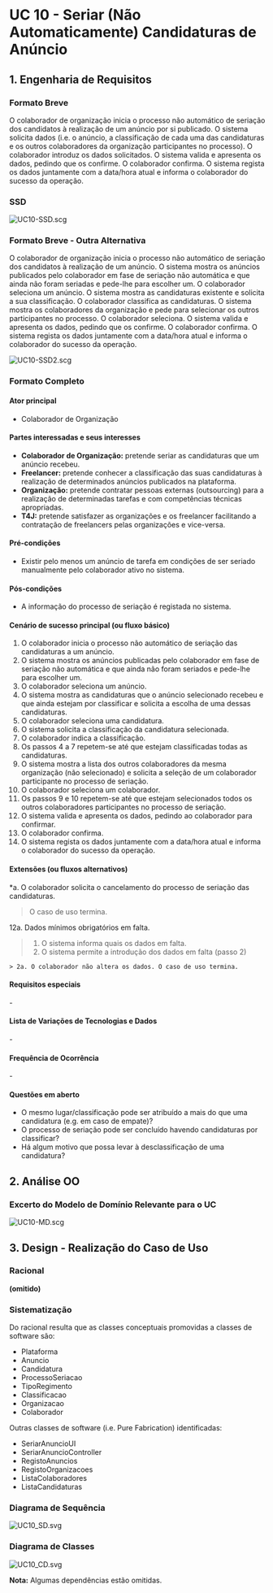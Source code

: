 # UC 10 - Seriar (Não Automaticamente) Candidaturas de Anúncio

## 1. Engenharia de Requisitos

### Formato Breve

O colaborador de organização inicia o processo não automático de seriação dos candidatos à realização de um anúncio por si publicado. O sistema solicita dados (i.e. o anúncio, a classificação de cada uma das candidaturas e os outros colaboradores da organização participantes no processo). O colaborador introduz os dados solicitados. O sistema valida e apresenta os dados, pedindo que os confirme. O colaborador confirma. O sistema regista os dados juntamente com a data/hora atual e informa o colaborador do sucesso da operação.

### SSD
![UC10-SSD.scg](UC10_SSD.svg)

### Formato Breve - Outra Alternativa

O colaborador de organização inicia o processo não automático de seriação dos candidatos à realização de um anúncio. O sistema mostra os anúncios publicados pelo colaborador em fase de seriação não automática e que ainda não foram seriadas e pede-lhe para escolher um. O colaborador seleciona um anúncio. O sistema mostra as candidaturas existente e solicita a sua classificação. O colaborador classifica as candidaturas. O sistema mostra os colaboradores da organização e pede para selecionar os outros participantes no processo. O colaborador seleciona. O sistema valida e apresenta os dados, pedindo que os confirme. O colaborador confirma. O sistema regista os dados juntamente com a data/hora atual e informa o colaborador do sucesso da operação.

![UC10-SSD2.scg](UC10_SSD2.svg)

### Formato Completo

#### Ator principal

* Colaborador de Organização

#### Partes interessadas e seus interesses

* **Colaborador de Organização:** pretende seriar as candidaturas que um anúncio recebeu.
* **Freelancer:** pretende conhecer a classificação das suas candidaturas à realização de determinados anúncios publicados na plataforma.
* **Organização:** pretende contratar pessoas externas (outsourcing) para a realização de determinadas tarefas e com competências técnicas apropriadas.
* **T4J:** pretende satisfazer as organizações e os freelancer facilitando a contratação de freelancers pelas organizações e vice-versa.

#### Pré-condições

* Existir pelo menos um anúncio de tarefa em condições de ser seriado manualmente pelo colaborador ativo no sistema.

#### Pós-condições
* A informação do processo de seriação é registada no sistema.

#### Cenário de sucesso principal (ou fluxo básico)

1. O colaborador inicia o processo não automático de seriação das candidaturas a um anúncio.
2. O sistema mostra os anúncios publicadas pelo colaborador em fase de seriação não automática e que ainda não foram seriados e pede-lhe para escolher um.
3. O colaborador seleciona um anúncio.
4. O sistema mostra as candidaturas que o anúncio selecionado recebeu e que ainda estejam por classificar e solicita a escolha de uma dessas candidaturas.
5. O colaborador seleciona uma candidatura.
6. O sistema solicita a classificação da candidatura selecionada.
7. O colaborador indica a classificação.
8. Os passos 4 a 7 repetem-se até que estejam classificadas todas as candidaturas.
9. O sistema mostra a lista dos outros colaboradores da mesma organização (não selecionado) e solicita a seleção de um colaborador participante no processo de seriação.
10. O colaborador seleciona um colaborador.
11. Os passos 9 e 10 repetem-se até que estejam selecionados todos os outros colaboradores participantes no processo de seriação.
12. O sistema valida e apresenta os dados, pedindo ao colaborador para confirmar.
13. O colaborador confirma.
14. O sistema regista os dados juntamente com a data/hora atual e informa o colaborador do sucesso da operação.


#### Extensões (ou fluxos alternativos)

*a. O colaborador solicita o cancelamento do processo de seriação das candidaturas.
> O caso de uso termina.

12a. Dados mínimos obrigatórios em falta.
>	1. O sistema informa quais os dados em falta.
>	2. O sistema permite a introdução dos dados em falta (passo 2)
>
	> 2a. O colaborador não altera os dados. O caso de uso termina.



#### Requisitos especiais

\-

#### Lista de Variações de Tecnologias e Dados

\-

#### Frequência de Ocorrência

\-

#### Questões em aberto

* O mesmo lugar/classificação pode ser atribuído a mais do que uma candidatura (e.g. em caso de empate)?
* O processo de seriação pode ser concluído havendo candidaturas por classificar?
* Há algum motivo que possa levar à desclassificação de uma candidatura? 

## 2. Análise OO

### Excerto do Modelo de Domínio Relevante para o UC

![UC10-MD.scg](UC10_MD.svg)


## 3. Design - Realização do Caso de Uso

### Racional

**(omitido)**

### Sistematização ##

 Do racional resulta que as classes conceptuais promovidas a classes de software são:

 * Plataforma
 * Anuncio
 * Candidatura
 * ProcessoSeriacao
 * TipoRegimento
 * Classificacao
 * Organizacao
 * Colaborador

Outras classes de software (i.e. Pure Fabrication) identificadas:  

 * SeriarAnuncioUI  
 * SeriarAnuncioController
 * RegistoAnuncios
 * RegistoOrganizacoes
 * ListaColaboradores
 * ListaCandidaturas


###	Diagrama de Sequência

![UC10_SD.svg](UC10_SD.svg)


###	Diagrama de Classes

![UC10_CD.svg](UC10_CD.svg)

**Nota:** Algumas dependências estão omitidas.